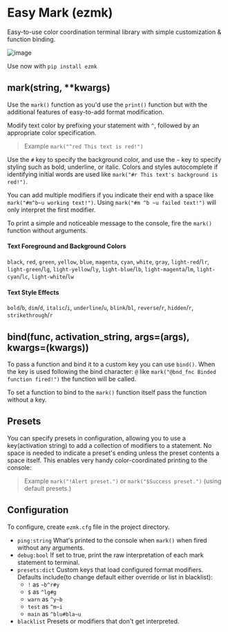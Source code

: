 # Easy Mark (ezmk)
Easy-to-use color coordination terminal library with simple customization & function binding.

![image](https://github.com/user-attachments/assets/c89e9334-adce-444b-9b98-6c7a127e2206)

Use now with `pip install ezmk`

## mark(string, **kwargs)
Use the `mark()` function as you'd use the `print()` function but with the additional features of easy-to-add format modification. 

Modify text color by prefixing your statement with `^`, followed by an appropriate color specification. 

> Example `mark("^red This text is red!")` 

Use the `#` key to specify the background color, and use the `~` key to specify styling such as bold, underline, or italic. Colors and styles autocomplete if identifying initial words are used like `mark("#r This text's background is red!")`. 

You can add multiple modifiers if you indicate their end with a space like `mark("#m^b~u working text!")`. Using `mark("#m ^b ~u failed text!")` will only interpret the first modifier. 

To print a simple and noticeable message to the console, fire the `mark()` function without arguments.

#### Text Foreground and Background Colors
`black`, `red`, `green`, `yellow`, `blue`, `magenta`, `cyan`, `white`, `gray`, `light-red`/`lr`, `light-green`/`lg`, `light-yellow`/`ly`, `light-blue`/`lb`, `light-magenta`/`lm`, `light-cyan`/`lc`, `light-white`/`lw`

#### Text Style Effects
`bold`/`b`, `dim`/`d`, `italic`/`i`, `underline`/`u`, `blink`/`bl`, `reverse`/`r`, `hidden`/`r`, `strikethrough`/`r`

## bind(func, activation_string, args=(args), kwargs=(kwargs))

To pass a function and bind it to a custom key you can use `bind()`. When the key is used following the bind character: `@` like `mark("@bnd_fnc Binded function fired!")` the function will be called. 

To set a function to bind to the `mark()` function itself pass the function without a key.

## Presets
You can specify presets in configuration, allowing you to use a key(activation string) to add a collection of modifiers to a statement. No space is needed to indicate a preset's ending unless the preset contents a space itself. This enables very handy color-coordinated printing to the console:

> Example `mark("!Alert preset.")` or `mark("$Success preset.")` (using default presets.)

## Configuration
To configure, create `ezmk.cfg` file in the project directory. 

- `ping:string` What's printed to the console when `mark()` when fired without any arguments.
- `debug:bool` If set to true, print the raw interpretation of each mark statement to terminal.
- `presets:dict` Custom keys that load configured format modifiers. Defaults include(to change default either override or list in blacklist):
    - `!` as `~b^r#y`
    - `$` as `^lg#g`
    - `warn` as `^y~b`
    - `test` as `^m~i`
    - `main` as `^blu#bla~u`
- `blacklist` Presets or modifiers that don't get interpreted.


